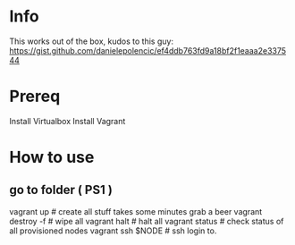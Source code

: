 # Info
This works out of the box, kudos to this guy: https://gist.github.com/danielepolencic/ef4ddb763fd9a18bf2f1eaaa2e337544

# Prereq
Install Virtualbox
Install Vagrant

# How to use
## go to folder ( PS1 )

vagrant up # create all stuff takes some minutes grab a beer
vagrant destroy -f # wipe all
vagrant halt # halt all
vagrant status # check status of all provisioned nodes
vagrant ssh $NODE # ssh login to.
